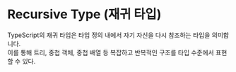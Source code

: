 # Recursive Type (재귀 타입)

TypeScript의 재귀 타입은 타입 정의 내에서 자기 자신을 다시 참조하는 타입을 의미합니다.<br>
이를 통해 트리, 중첩 객체, 중첩 배열 등 복잡하고 반복적인 구조를 타입 수준에서 표현할 수 있다.
